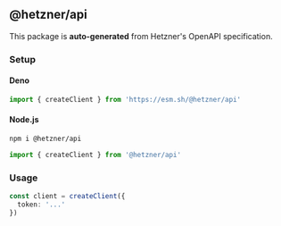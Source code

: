 ## @hetzner/api

This package is **auto-generated** from Hetzner's OpenAPI specification.

### Setup

#### Deno

```ts
import { createClient } from 'https://esm.sh/@hetzner/api'
```

#### Node.js

```bash
npm i @hetzner/api
```

```ts
import { createClient } from '@hetzner/api'
```

### Usage

```ts
const client = createClient({
  token: '...'
})
```

